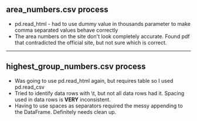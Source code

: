 ## area_numbers.csv process
* pd.read_html - had to use dummy value in thousands parameter to make comma separated values behave correctly
* The area numbers on the site don't look completely accurate. Found pdf that contradicted the official site, but not sure which is correct.

---

## highest_group_numbers.csv process
* Was going to use pd.read_html again, but requires table so I used pd.read_csv
* Tried to identify data rows with \t, but not all data rows had it. Spacing used in data rows is **VERY** inconsistent.
* Having to use spaces as separators required the messy appending to the DataFrame. Definitely needs clean up.